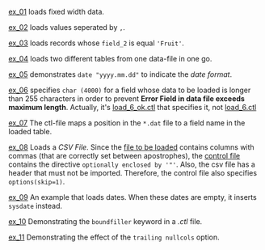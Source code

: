 [ex_01](https://github.com/ReneNyffenegger/oracle-patterns/tree/master/SQLLoader/ex_01) loads fixed width data.

[ex_02](https://github.com/ReneNyffenegger/oracle-patterns/tree/master/SQLLoader/ex_02) loads values seperated by `,`.

[ex_03](https://github.com/ReneNyffenegger/oracle-patterns/tree/master/SQLLoader/ex_03) loads records whose `field_2` is equal `'Fruit'`.

[ex_04](https://github.com/ReneNyffenegger/oracle-patterns/tree/master/SQLLoader/ex_04) loads two different tables from one data-file in one go.

[ex_05](https://github.com/ReneNyffenegger/oracle-patterns/tree/master/SQLLoader/ex_05) demonstrates `date "yyyy.mm.dd"` to indicate the *date format*.

[ex_06](https://github.com/ReneNyffenegger/oracle-patterns/tree/master/SQLLoader/ex_06) specifies `char (4000)` for a field whose data to be loaded is longer than 255 characters in order to prevent **Error Field in data file exceeds maximum length**. Actually, it's [load_6_ok.ctl](https://raw.githubusercontent.com/ReneNyffenegger/oracle-patterns/master/SQLLoader/ex_06/load_6_ok.ctl) that specifies it, not [load_6.ctl](https://raw.githubusercontent.com/ReneNyffenegger/oracle-patterns/master/SQLLoader/ex_06/load_6.ctl)

[ex_07](https://github.com/ReneNyffenegger/oracle-patterns/tree/master/SQLLoader/ex_07) The ctl-file maps a position in the `*.dat` file to a field name in the loaded table.

[ex_08](https://github.com/ReneNyffenegger/oracle-patterns/tree/master/SQLLoader/ex_08) Loads a *CSV File*. Since the [file to be loaded](https://github.com/ReneNyffenegger/oracle-patterns/blob/master/SQLLoader/ex_08/load_8.csv)
contains columns with commas (that are correctly set between apostrophes), the [control file](https://raw.githubusercontent.com/ReneNyffenegger/oracle-patterns/master/SQLLoader/ex_08/load_8.ctl)
contains the directive `optionally enclosed by '"'`. Also, the csv file has a header that must not be imported. Therefore, the control file also specifies `options(skip=1)`.

[ex_09](https://github.com/ReneNyffenegger/oracle-patterns/tree/master/SQLLoader/ex_09) An example that loads dates. When these dates are empty, it inserts `sysdate` instead.

[ex_10](https://github.com/ReneNyffenegger/oracle-patterns/tree/master/SQLLoader/ex_10) Demonstrating the `boundfiller` keyword in a *.ctl* file.

[ex_11](https://github.com/ReneNyffenegger/oracle-patterns/tree/master/SQLLoader/ex_11) Demonstrating the effect of the `trailing nullcols` option.

